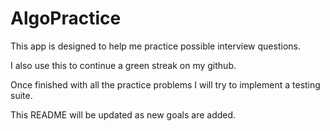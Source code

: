 # AlgoPractice

This app is designed to help me practice possible interview questions.

I also use this to continue a green streak on my github. 

Once finished with all the practice problems I will try to implement a testing suite. 

This README will be updated as new goals are added. 